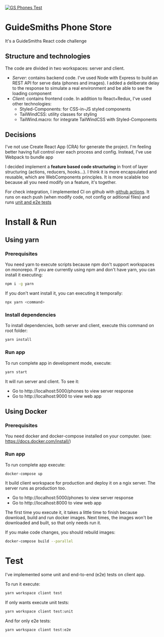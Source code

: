 [![GS Phones Test](https://github.com/jgleal/react-phone-catalogue/workflows/GS%20Phones%20Test/badge.svg)](https://github.com/jgleal/react-phone-catalogue/actions?query=workflow%3A%22GS+Phones+Test%22)

# GuideSmiths Phone Store

It's a GuideSmiths React code challenge

## Structure and technologies

The code are divided in two workspaces: server and client.

- _Server_: contains backend code. I've used Node with Express to build an REST API for serve data (phones and images). I added a deliberate delay to the response to simulate a real environment and be able to see the loading component
- _Client_: contains frontend code. In addition to React+Redux, I've used other technologies:
  - Styled-Components: for CSS-in-JS styled components
  - TailWindCSS: utility classes for styling
  - TailWind.macro: for integrate TailWindCSS with Styled-Components

## Decisions

I've not use Create React App (CRA) for generate the project. I'm feeling better having full control over each process and config. Instead, I've use Webpack to bundle app

I decided implement a **feature based code structuring** in front of layer structuring (actions, reducers, hooks...). I think it is more encapsulated and reusable, which are WebComponents principles. It is more scalable too because all you need modify on a feature, it's together.

For check integration, I implemented CI on github with [github actions](https://github.com/features/actions). It runs on each push (when modify code, not config or aditional files) and runs [unit and e2e tests](#Test)

# Install & Run

## Using yarn

### Prerequisites

You need yarn to execute scripts because npm don't support workspaces on monorepo. If you are currently using npm and don't have yarn, you can install it executing:

```bash
npm i -g yarn
```

If you don't want install it, you can executing it temporally:

```bash
npx yarn <command>
```

### Install dependencies

To install dependencies, both server and client, execute this command on root folder:

```bash
yarn install
```

### Run app

To run complete app in development mode, execute:

```bash
yarn start
```

It will run server and client. To see it:

- Go to http://localhost:5000/phones to view server response
- Go to http://localhost:9000 to view web app

## Using Docker

### Prerequisites

You need docker and docker-compose installed on your computer. (see: https://docs.docker.com/install/)

### Run app

To run complete app execute:

```bash
docker-compose up
```

It build client workspace for production and deploy it on a ngix server. The server runs as production too.

- Go to http://localhost:5000/phones to view server response
- Go to http://localhost:8000 to view web app

The first time you execute it, it takes a little time to finish because download, build and run docker images. Next times, the images won't be downloaded and built, so that only needs run it.

If you make code changes, you should rebuild images:

```bash
docker-compose build --parallel
```

# Test

I've implemented some unit and end-to-end (e2e) tests on client app.

To run it execute:

```bash
yarn workspace client test
```

If only wants execute unit tests:

```bash
yarn workspace client test:unit
```

And for only e2e tests:

```bash
yarn workspace client test:e2e
```
